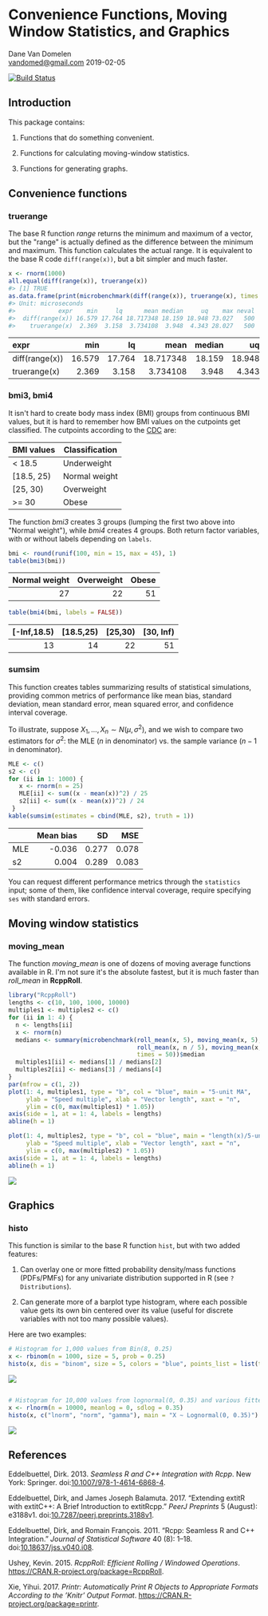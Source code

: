 Convenience Functions, Moving Window Statistics, and Graphics
================
Dane Van Domelen <br> <vandomed@gmail.com>
2019-02-05

<!-- README.md is generated from README.Rmd. Please edit that file -->
[![Build Status](https://travis-ci.org/vandomed/dvmisc.svg?branch=master)](https://travis-ci.org/vandomed/dvmisc)

Introduction
------------

This package contains:

1.  Functions that do something convenient.

2.  Functions for calculating moving-window statistics.

3.  Functions for generating graphs.

Convenience functions
---------------------

### truerange

The base R function *range* returns the minimum and maximum of a vector, but the "range" is actually defined as the difference between the minimum and maximum. This function calculates the actual range. It is equivalent to the base R code `diff(range(x))`, but a bit simpler and much faster.

``` r
x <- rnorm(1000)
all.equal(diff(range(x)), truerange(x))
#> [1] TRUE
as.data.frame(print(microbenchmark(diff(range(x)), truerange(x), times = 500)))
#> Unit: microseconds
#>            expr    min     lq      mean median     uq    max neval
#>  diff(range(x)) 16.579 17.764 18.717348 18.159 18.948 73.027   500
#>    truerange(x)  2.369  3.158  3.734108  3.948  4.343 28.027   500
```

| expr           |     min|      lq|       mean|  median|      uq|     max|  neval|
|:---------------|-------:|-------:|----------:|-------:|-------:|-------:|------:|
| diff(range(x)) |  16.579|  17.764|  18.717348|  18.159|  18.948|  73.027|    500|
| truerange(x)   |   2.369|   3.158|   3.734108|   3.948|   4.343|  28.027|    500|

### bmi3, bmi4

It isn't hard to create body mass index (BMI) groups from continuous BMI values, but it is hard to remember how BMI values on the cutpoints get classified. The cutpoints according to the [CDC](https://www.cdc.gov/healthyweight/assessing/bmi/adult_bmi/index.html) are:

| BMI values  | Classification |
|-------------|----------------|
| &lt; 18.5   | Underweight    |
| \[18.5, 25) | Normal weight  |
| \[25, 30)   | Overweight     |
| &gt;= 30    | Obese          |

The function *bmi3* creates 3 groups (lumping the first two above into "Normal weight"), while *bmi4* creates 4 groups. Both return factor variables, with or without labels depending on `labels`.

``` r
bmi <- round(runif(100, min = 15, max = 45), 1)
table(bmi3(bmi))
```

|  Normal weight|  Overweight|  Obese|
|--------------:|-----------:|------:|
|             27|          22|     51|

``` r
table(bmi4(bmi, labels = FALSE))
```

|  \[-Inf,18.5)|  \[18.5,25)|  \[25,30)|  \[30, Inf)|
|-------------:|-----------:|---------:|-----------:|
|            13|          14|        22|          51|

### sumsim

This function creates tables summarizing results of statistical simulations, providing common metrics of performance like mean bias, standard deviation, mean standard error, mean squared error, and confidence interval coverage.

To illustrate, suppose *X*<sub>1</sub>, ..., *X*<sub>*n*</sub> ∼ *N*(*μ*, *σ*<sup>2</sup>), and we wish to compare two estimators for *σ*<sup>2</sup>: the MLE (*n* in denominator) vs. the sample variance (*n* − 1 in denominator).

``` r
MLE <- c()
s2 <- c()
for (ii in 1: 1000) {
   x <- rnorm(n = 25)
   MLE[ii] <- sum((x - mean(x))^2) / 25
   s2[ii] <- sum((x - mean(x))^2) / 24
 }
kable(sumsim(estimates = cbind(MLE, s2), truth = 1))
```

|     |  Mean bias|     SD|    MSE|
|-----|----------:|------:|------:|
| MLE |     -0.036|  0.277|  0.078|
| s2  |      0.004|  0.289|  0.083|

You can request different performance metrics through the `statistics` input; some of them, like confidence interval coverage, require specifying `ses` with standard errors.

Moving window statistics
------------------------

### moving\_mean

The function *moving\_mean* is one of dozens of moving average functions available in R. I'm not sure it's the absolute fastest, but it is much faster than *roll\_mean* in **RcppRoll**.

``` r
library("RcppRoll")
lengths <- c(10, 100, 1000, 10000)
multiples1 <- multiples2 <- c()
for (ii in 1: 4) {
  n <- lengths[ii]
  x <- rnorm(n)
  medians <- summary(microbenchmark(roll_mean(x, 5), moving_mean(x, 5),
                                    roll_mean(x, n / 5), moving_mean(x, n / 5),
                                    times = 50))$median
  multiples1[ii] <- medians[1] / medians[2]
  multiples2[ii] <- medians[3] / medians[4]
}
par(mfrow = c(1, 2))
plot(1: 4, multiples1, type = "b", col = "blue", main = "5-unit MA", 
     ylab = "Speed multiple", xlab = "Vector length", xaxt = "n", 
     ylim = c(0, max(multiples1) * 1.05))
axis(side = 1, at = 1: 4, labels = lengths)
abline(h = 1)

plot(1: 4, multiples2, type = "b", col = "blue", main = "length(x)/5-unit MA", 
     ylab = "Speed multiple", xlab = "Vector length", xaxt = "n", 
     ylim = c(0, max(multiples2) * 1.05))
axis(side = 1, at = 1: 4, labels = lengths)
abline(h = 1)
```

![](README-unnamed-chunk-4-1.png)

Graphics
--------

### histo

This function is similar to the base R function `hist`, but with two added features:

1.  Can overlay one or more fitted probability density/mass functions (PDFs/PMFs) for any univariate distribution supported in R (see `?Distributions`).

2.  Can generate more of a barplot type histogram, where each possible value gets its own bin centered over its value (useful for discrete variables with not too many possible values).

Here are two examples:

``` r
# Histogram for 1,000 values from Bin(8, 0.25)
x <- rbinom(n = 1000, size = 5, prob = 0.25)
histo(x, dis = "binom", size = 5, colors = "blue", points_list = list(type = "b"))
```

![](README-unnamed-chunk-5-1.png)

``` r

# Histogram for 10,000 values from lognormal(0, 0.35) and various fitted PDFs.
x <- rlnorm(n = 10000, meanlog = 0, sdlog = 0.35)
histo(x, c("lnorm", "norm", "gamma"), main = "X ~ Lognormal(0, 0.35)")
```

![](README-unnamed-chunk-5-2.png)

References
----------

Eddelbuettel, Dirk. 2013. *Seamless R and C++ Integration with Rcpp*. New York: Springer. doi:[10.1007/978-1-4614-6868-4](https://doi.org/10.1007/978-1-4614-6868-4).

Eddelbuettel, Dirk, and James Joseph Balamuta. 2017. “Extending extitR with extitC++: A Brief Introduction to extitRcpp.” *PeerJ Preprints* 5 (August): e3188v1. doi:[10.7287/peerj.preprints.3188v1](https://doi.org/10.7287/peerj.preprints.3188v1).

Eddelbuettel, Dirk, and Romain François. 2011. “Rcpp: Seamless R and C++ Integration.” *Journal of Statistical Software* 40 (8): 1–18. doi:[10.18637/jss.v040.i08](https://doi.org/10.18637/jss.v040.i08).

Ushey, Kevin. 2015. *RcppRoll: Efficient Rolling / Windowed Operations*. <https://CRAN.R-project.org/package=RcppRoll>.

Xie, Yihui. 2017. *Printr: Automatically Print R Objects to Appropriate Formats According to the ’Knitr’ Output Format*. <https://CRAN.R-project.org/package=printr>.
